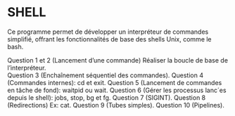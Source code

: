 # SHELL

Ce programme permet de développer un interpréteur de commandes simplifié, offrant les fonctionnalités de base des shells Unix, comme le bash.

Question 1 et 2 (Lancement d’une commande) Réaliser la boucle de base de l’interpréteur.</br>
Question 3 (Enchaînement séquentiel des commandes).
Question 4 (Commandes internes): cd et exit.
Question 5 (Lancement de commandes en tâche de fond): waitpid ou wait.
Question 6 (Gérer les processus lanc´es depuis le shell): jobs, stop, bg et fg.
Question 7 (SIGINT).
Question 8 (Redirections) Ex: cat.
Question 9 (Tubes simples).
Question 10 (Pipelines).

